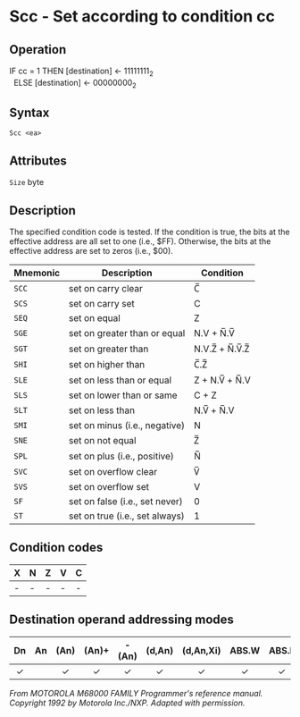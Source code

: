 # Scc - Set according to condition cc

## Operation
IF cc = 1 THEN [destination] ← 11111111<sub>2</sub><br/>
&nbsp;&nbsp;ELSE [destination] ← 00000000<sub>2</sub>

## Syntax
```assembly
Scc <ea>
```

## Attributes
`Size` byte

## Description
The specified condition code is tested. If the condition is true, the bits at the effective address are all set to one (i.e., $FF). Otherwise, the bits at the effective address are set to zeros (i.e., $00).

|Mnemonic|Description|Condition|
|--|--|--|
|`SCC` | set on carry clear | C̅ |
|`SCS` | set on carry set | C |
|`SEQ` | set on equal | Z |
|`SGE` | set on greater than or equal | N.V + N̅.V̅ |
|`SGT` | set on greater than | N.V.Z̅ + N̅.V̅.Z̅ |
|`SHI` | set on higher than | C̅.Z̅ |
|`SLE` | set on less than or equal | Z + N.V̅ + N̅.V |
|`SLS` | set on lower than or same | C + Z |
|`SLT` | set on less than | N.V̅ + N̅.V |
|`SMI` | set on minus (i.e., negative) | N |
|`SNE` | set on not equal | Z̅ |
|`SPL` | set on plus (i.e., positive) | N̅ |
|`SVC` | set on overflow clear | V̅ |
|`SVS` | set on overflow set | V |
|`SF`  | set on false (i.e., set never) | 0 |
|`ST`  | set on true (i.e., set always) | 1 |


## Condition codes
|X|N|Z|V|C|
|--|--|--|--|--|
|-|-|-|-|-|

## Destination operand addressing modes
|Dn|An|(An)|(An)+|-(An)|(d,An)|(d,An,Xi)|ABS.W|ABS.L|(d,PC)|(d,PC,Xn)|imm|
|:-:|:-:|:-:|:-:|:-:|:-:|:-:|:-:|:-:|:-:|:-:|:-:|
|✓||✓|✓|✓|✓|✓|✓|✓||||

*From MOTOROLA M68000 FAMILY Programmer's reference manual. Copyright 1992 by Motorola Inc./NXP. Adapted with permission.*